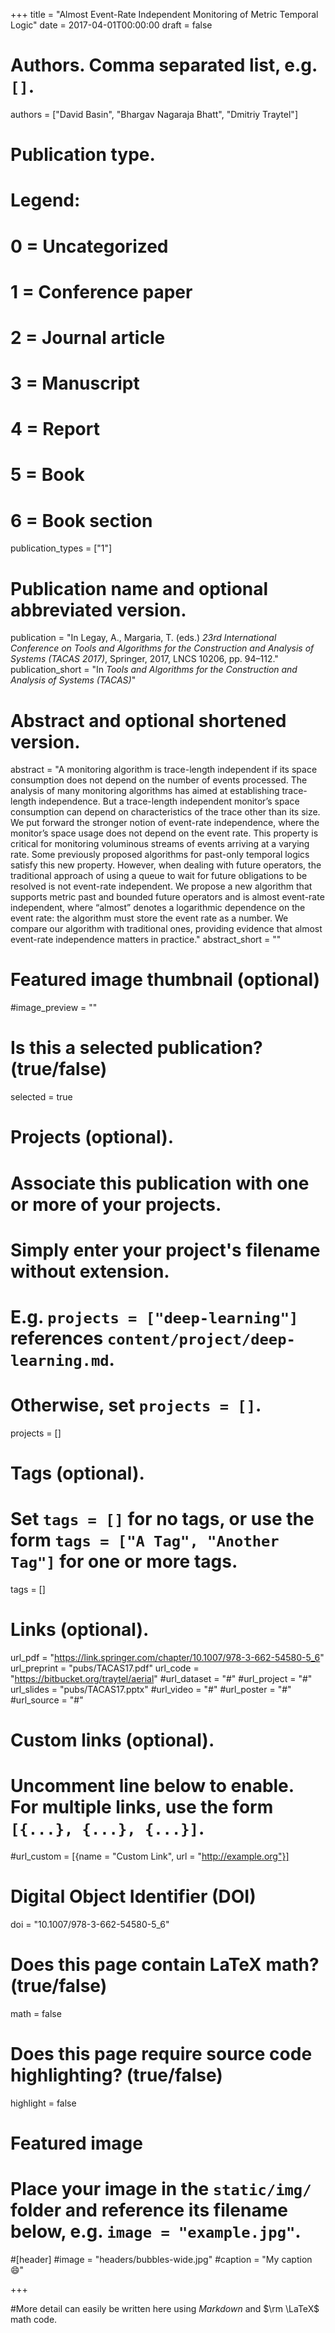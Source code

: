 +++
title = "Almost Event-Rate Independent Monitoring of Metric Temporal Logic"
date = 2017-04-01T00:00:00
draft = false

# Authors. Comma separated list, e.g. `[]`.
authors = ["David Basin", "Bhargav Nagaraja Bhatt", "Dmitriy Traytel"]

# Publication type.
# Legend:
# 0 = Uncategorized
# 1 = Conference paper
# 2 = Journal article
# 3 = Manuscript
# 4 = Report
# 5 = Book
# 6 = Book section
publication_types = ["1"]

# Publication name and optional abbreviated version.
publication = "In Legay, A., Margaria, T. (eds.) *23rd International Conference on Tools and Algorithms for the Construction and Analysis of Systems (TACAS 2017)*, Springer, 2017, LNCS 10206, pp. 94–112."
publication_short = "In *Tools and Algorithms for the Construction and Analysis of Systems (TACAS)*"

# Abstract and optional shortened version.
abstract = "A monitoring algorithm is trace-length independent if its space consumption does not depend on the number of events processed. The analysis of many monitoring algorithms has aimed at establishing trace-length independence. But a trace-length independent monitor’s space consumption can depend on characteristics of the trace other than its size. We put forward the stronger notion of event-rate independence, where the monitor’s space usage does not depend on the event rate. This property is critical for monitoring voluminous streams of events arriving at a varying rate. Some previously proposed algorithms for past-only temporal logics satisfy this new property. However, when dealing with future operators, the traditional approach of using a queue to wait for future obligations to be resolved is not event-rate independent. We propose a new algorithm that supports metric past and bounded future operators and is almost event-rate independent, where “almost” denotes a logarithmic dependence on the event rate: the algorithm must store the event rate as a number. We compare our algorithm with traditional ones, providing evidence that almost event-rate independence matters in practice."
abstract_short = ""

# Featured image thumbnail (optional)
#image_preview = ""

# Is this a selected publication? (true/false)
selected = true

# Projects (optional).
#   Associate this publication with one or more of your projects.
#   Simply enter your project's filename without extension.
#   E.g. `projects = ["deep-learning"]` references `content/project/deep-learning.md`.
#   Otherwise, set `projects = []`.
projects = []

# Tags (optional).
#   Set `tags = []` for no tags, or use the form `tags = ["A Tag", "Another Tag"]` for one or more tags.
tags = []

# Links (optional).
url_pdf = "https://link.springer.com/chapter/10.1007/978-3-662-54580-5_6"
url_preprint = "pubs/TACAS17.pdf"
url_code = "https://bitbucket.org/traytel/aerial"
#url_dataset = "#"
#url_project = "#"
url_slides = "pubs/TACAS17.pptx"
#url_video = "#"
#url_poster = "#"
#url_source = "#"

# Custom links (optional).
#   Uncomment line below to enable. For multiple links, use the form `[{...}, {...}, {...}]`.
#url_custom = [{name = "Custom Link", url = "http://example.org"}]

# Digital Object Identifier (DOI)
doi = "10.1007/978-3-662-54580-5_6"

# Does this page contain LaTeX math? (true/false)
math = false

# Does this page require source code highlighting? (true/false)
highlight = false

# Featured image
# Place your image in the `static/img/` folder and reference its filename below, e.g. `image = "example.jpg"`.
#[header]
#image = "headers/bubbles-wide.jpg"
#caption = "My caption :smile:"

+++

#More detail can easily be written here using *Markdown* and $\rm \LaTeX$ math code.
